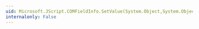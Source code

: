 ```yaml
---
uid: Microsoft.JScript.COMFieldInfo.SetValue(System.Object,System.Object,System.Reflection.BindingFlags,System.Reflection.Binder,System.Globalization.CultureInfo)
internalonly: False
---
```

